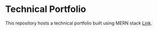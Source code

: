 # Technical Portfolio

This repository hosts a technical portfolio built using MERN stack [Link](www.jaythesia.me). 
